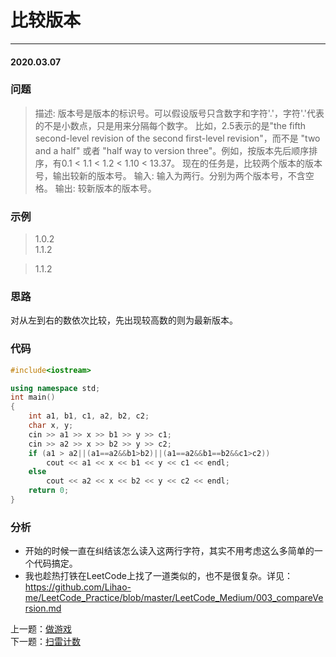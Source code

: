 # 比较版本
***
#### 2020.03.07

### 问题
>描述:
版本号是版本的标识号。可以假设版号只含数字和字符'.'，字符'.'代表的不是小数点，只是用来分隔每个数字。
比如，2.5表示的是"the fifth second-level revision of the second first-level revision"，而不是
"two and a half" 或者 "half way to version three"。例如，按版本先后顺序排序，有0.1 < 1.1 < 1.2 < 1.10 < 13.37。
现在的任务是，比较两个版本的版本号，输出较新的版本号。
输入:
输入为两行。分别为两个版本号，不含空格。
输出:
较新版本的版本号。

### 示例
>1.0.2  
1.1.2  

>1.1.2

### 思路
>
对从左到右的数依次比较，先出现较高数的则为最新版本。

### 代码
```c++
#include<iostream> 

using namespace std;
int main()
{
	int a1, b1, c1, a2, b2, c2;
	char x, y;
	cin >> a1 >> x >> b1 >> y >> c1;
	cin >> a2 >> x >> b2 >> y >> c2;
	if (a1 > a2||(a1==a2&&b1>b2)||(a1==a2&&b1==b2&&c1>c2))
		cout << a1 << x << b1 << y << c1 << endl;
	else
		cout << a2 << x << b2 << y << c2 << endl;
	return 0;
}
```

### 分析
 - 开始的时候一直在纠结该怎么读入这两行字符，其实不用考虑这么多简单的一个代码搞定。
 - 我也趁热打铁在LeetCode上找了一道类似的，也不是很复杂。详见：
 https://github.com/Lihao-me/LeetCode_Practice/blob/master/LeetCode_Medium/003_compareVersion.md

上一题：[做游戏](https://github.com/Lihao-me/College_study/blob/master/CppCourse/003_playGames.md)       
下一题：[扫雷计数](https://github.com/Lihao-me/College_study/blob/master/CppCourse/005_cleanBooms.md)      
